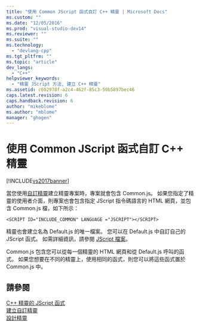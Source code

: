 ```yaml
---
title: "使用 Common JScript 函式自訂 C++ 精靈 | Microsoft Docs"
ms.custom: ""
ms.date: "12/05/2016"
ms.prod: "visual-studio-dev14"
ms.reviewer: ""
ms.suite: ""
ms.technology: 
  - "devlang-cpp"
ms.tgt_pltfrm: ""
ms.topic: "article"
dev_langs: 
  - "C++"
helpviewer_keywords: 
  - "精靈 JScript 方法, 建立 C++ 精靈"
ms.assetid: c602978f-a2c4-462f-85c3-50b5897bec46
caps.latest.revision: 6
caps.handback.revision: 6
author: "mikeblome"
ms.author: "mblome"
manager: "ghogen"
---
```

# 使用 Common JScript 函式自訂 C++ 精靈
[!INCLUDE[vs2017banner](../assembler/inline/includes/vs2017banner.md)]

當您使用[自訂精靈](../ide/creating-a-custom-wizard.md)建立精靈專案時，專案就會包含 Common.js。  如果您指定了精靈的使用者介面，則專案也會包含指定 JScript 指令碼語言的 HTML 網頁，並包含 Common.js 檔，如下所示：  
  
```  
<SCRIPT ID="INCLUDE_COMMON" LANGUAGE ="JSCRIPT"></SCRIPT>  
```  
  
 精靈也會建立名為 Default.js 的唯一檔案。  您可以在 Default.js 中自訂自己的 JScript 函式。  如需詳細資訊，請參閱 [JScript 檔案](../ide/jscript-file.md)。  
  
 Common.js 包含您可以從每一個精靈的 HTML 網頁和從 Default.js 呼叫的函式。  如果您想要在不同的精靈上，使用相同的函式，則您可以將這些函式置於 Common.js 中。  
  
## 請參閱  
 [C\+\+ 精靈的 JScript 函式](../ide/jscript-functions-for-cpp-wizards.md)   
 [建立自訂精靈](../ide/creating-a-custom-wizard.md)   
 [設計精靈](../ide/designing-a-wizard.md)